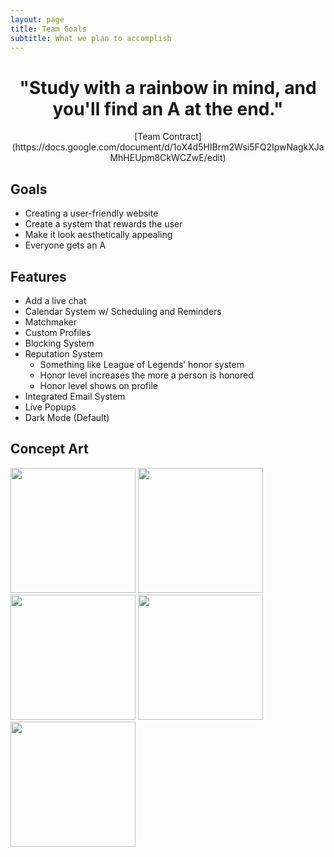 ```yaml
---
layout: page
title: Team Goals
subtitle: What we plan to accomplish
---
```

<h1 style="text-align: center;">"Study with a rainbow in mind, and you'll find an A at the end."</h1>
<center> [Team Contract](https://docs.google.com/document/d/1oX4d5HIBrm2Wsi5FQ2IpwNagkXJaMhHEUpm8CkWCZwE/edit)</center>

## Goals
- Creating a user-friendly website
- Create a system that rewards the user
- Make it look aesthetically appealing
- Everyone gets an A

## Features
- Add a live chat
- Calendar System w/ Scheduling and Reminders
- Matchmaker
- Custom Profiles
- Blocking System
- Reputation System
    - Something like League of Legends’ honor system
    - Honor level increases the more a person is honored
    - Honor level shows on profile
- Integrated Email System
- Live Popups
- Dark Mode (Default)


## Concept Art
<div class="text-center p-4">
  <img width="200px" 
       src="../assets/img/light-dark.gif" 
       class="img-thumbnail" >
  <img width="200px" 
       src="../assets/img/aplus.JPG" 
       class="img-thumbnail" >
  <img width="200px" 
       src="../assets/img/calender.JPG" 
       class="img-thumbnail" >
  <img width="200px" 
       src="../assets/img/profiles.JPG" 
       class="img-thumbnail" >
  <img width="200px" 
       src="../assets/img/chatsystem.JPG" 
       class="img-thumbnail" >
</div>



